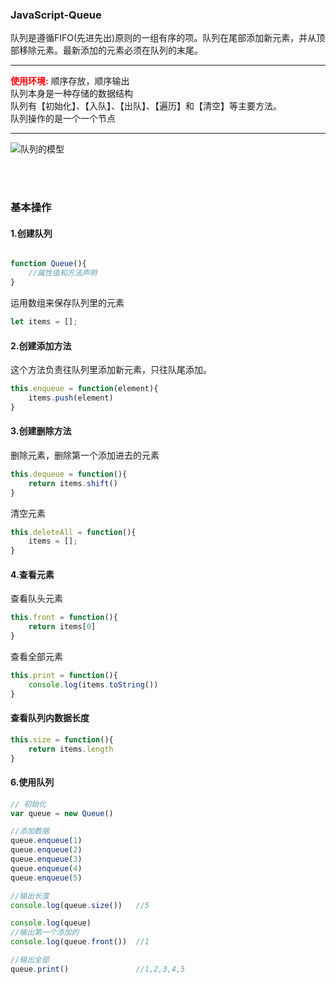 ### JavaScript-Queue

队列是遵循FIFO(先进先出)原则的一组有序的项。队列在尾部添加新元素，并从顶部移除元素。最新添加的元素必须在队列的末尾。  

--------

**<font color=#FF0000>使用环境:</font>** 顺序存放，顺序输出  
队列本身是一种存储的数据结构  
队列有【初始化】、【入队】、【出队】、【遍历】和【清空】等主要方法。  
队列操作的是一个一个节点

--------

![队列的模型](https://sfault-image.b0.upaiyun.com/124/395/1243953170-57245f3329084_articlex)


<br>
<br>

### 基本操作

#### 1.创建队列

``` JavaScript

function Queue(){
	//属性值和方法声明
}

```

运用数组来保存队列里的元素
``` JavaScript
let items = [];
```

#### 2.创建添加方法

这个方法负责往队列里添加新元素，只往队尾添加。

``` JavaScript
this.enqueue = function(element){
	items.push(element)
}
```

#### 3.创建删除方法

删除元素，删除第一个添加进去的元素

``` JavaScript
this.dequeue = function(){
	return items.shift()
}
```

清空元素
``` JavaScript
this.deleteAll = function(){
	items = [];
}
```

#### 4.查看元素

查看队头元素
``` JavaScript
this.front = function(){
	return items[0]
}
```

查看全部元素
``` JavaScript
this.print = function(){
	console.log(items.toString())
}
```

#### 查看队列内数据长度

``` JavaScript
this.size = function(){
	return items.length
}
```

#### 6.使用队列

``` JavaScript
// 初始化
var queue = new Queue()

//添加数据
queue.enqueue(1)
queue.enqueue(2)
queue.enqueue(3)
queue.enqueue(4)
queue.enqueue(5)

//输出长度
console.log(queue.size())	//5

console.log(queue)
//输出第一个添加的
console.log(queue.front())	//1

//输出全部
queue.print()				//1,2,3,4,5

```